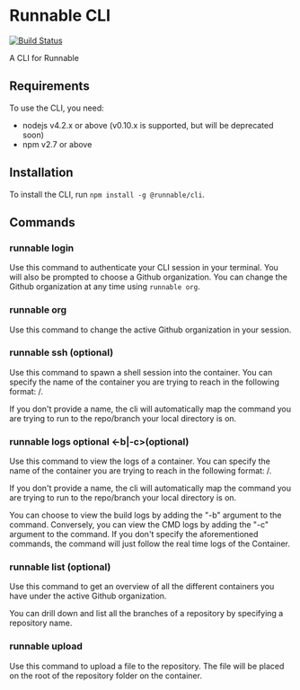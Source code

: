 # Runnable CLI

[![Build Status](https://travis-ci.org/Runnable/cli.svg?branch=master)](https://travis-ci.org/Runnable/cli)

A CLI for Runnable

## Requirements

To use the CLI, you need:

* nodejs v4.2.x or above (v0.10.x is supported, but will be deprecated soon)
* npm v2.7 or above

## Installation

To install the CLI, run `npm install -g @runnable/cli`.

## Commands

### runnable login

Use this command to authenticate your CLI session in your terminal. You will also be prompted to choose a Github organization. You can change the Github organization at any time using `runnable org`.

### runnable org

Use this command to change the active Github organization in your session.

### runnable ssh <name>(optional)

Use this command to spawn a shell session into the container. You can specify the name of the container you are trying to reach in the following format: <reponame>/<branchname>.

If you don't provide a name, the cli will automatically map the command you are trying to run to the repo/branch your local directory is on.

### runnable logs <name>optional <-b|-c>(optional)

Use this command to view the logs of a container. You can specify the name of the container you are trying to reach in the following format: <reponame>/<branchname>. 

If you don't provide a name, the cli will automatically map the command you are trying to run to the repo/branch your local directory is on.

You can choose to view the build logs by adding the "-b" argument to the command. Conversely, you can view the CMD logs by adding the "-c" argument to the command. If you don't specify the aforementioned commands, the command will just follow the real time logs of the Container.

### runnable list <repo>(optional)

Use this command to get an overview of all the different containers you have under the active Github organization.

You can drill down and list all the branches of a repository by specifying a repository name.

### runnable upload <file>

Use this command to upload a file to the repository. The file will be placed on the root of the repository folder on the container. 
